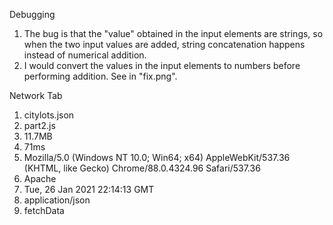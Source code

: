 Debugging
1. The bug is that the "value" obtained in the input elements are strings, so when the two input values are added, string concatenation happens instead of numerical addition.
2. I would convert the values in the input elements to numbers before performing addition. See in "fix.png".

Network Tab
1. citylots.json
2. part2.js
3. 11.7MB
4. 71ms
5. Mozilla/5.0 (Windows NT 10.0; Win64; x64) AppleWebKit/537.36 (KHTML, like Gecko) Chrome/88.0.4324.96 Safari/537.36
6. Apache
7. Tue, 26 Jan 2021 22:14:13 GMT
8. application/json
9. fetchData